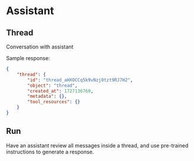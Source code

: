 # Assistant

## Thread
Conversation with assistant

Sample response: 
```json
{
    "thread": {
        "id": "thread_aHXOCCq5k9vNzj0tzt9RJ7H2",
        "object": "thread",
        "created_at": 1727136769,
        "metadata": {},
        "tool_resources": {}
    }
}
```



## Run
Have an assistant review all messages inside a thread, and use pre-trained instructions to generate a response. 

